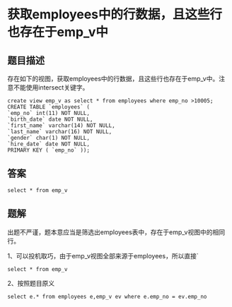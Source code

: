 <!--
 * @Author: your name
 * @Date: 2020-09-21 17:24:24
 * @LastEditTime: 2020-09-27 10:45:18
 * @LastEditors: your name
 * @Description: In User Settings Edit
 * @FilePath: \database-sql-combat\58.获取employees中的行数据且这些行也存在于emp_v中.md
-->
# 获取employees中的行数据，且这些行也存在于emp_v中

## 题目描述

存在如下的视图，获取employees中的行数据，且这些行也存在于emp_v中。注意不能使用intersect关键字。

``` mysql
create view emp_v as select * from employees where emp_no >10005;
CREATE TABLE `employees` (
`emp_no` int(11) NOT NULL,
`birth_date` date NOT NULL,
`first_name` varchar(14) NOT NULL,
`last_name` varchar(16) NOT NULL,
`gender` char(1) NOT NULL,
`hire_date` date NOT NULL,
PRIMARY KEY ( `emp_no` ));
```

## 答案

``` mysql
select * from emp_v
```

## 题解

出题不严谨，题本意应当是筛选出employees表中，存在于emp_v视图中的相同行。

1、可以投机取巧，由于emp_v视图全部来源于employees，所以直接`

``` mysql
select * from emp_v
```

2、按照题目原义

``` mysql
select e.* from employees e,emp_v ev where e.emp_no = ev.emp_no 
```
